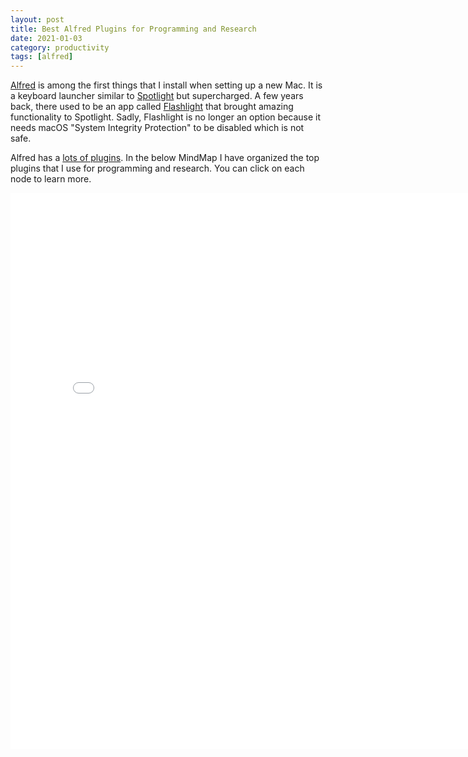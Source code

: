 ```yaml
---
layout: post
title: Best Alfred Plugins for Programming and Research 
date: 2021-01-03
category: productivity
tags: [alfred]
---
```

[Alfred](https://www.alfredapp.com/) is among the first things that I install when setting up a new Mac. 
It is a keyboard launcher similar to [Spotlight](https://support.apple.com/en-gb/HT204014) but supercharged.
A few years back, there used to be an app called [Flashlight](https://flashlight.nateparrott.com/) that brought amazing functionality to Spotlight. 
Sadly, Flashlight is no longer an option because it needs macOS "System Integrity Protection" to be disabled which is not safe. 

Alfred has a [lots of plugins](http://www.packal.org). In the below MindMap I have organized the top plugins that I use for programming and research. You can click on each node to learn more.

<div id="included">
  <iframe height="890" width="800" scrolling="no"
    src="/files/alfred-ro.html"
    frameborder="no" allowtransparency="true" allowfullscreen="true">
  </iframe>
</div>
